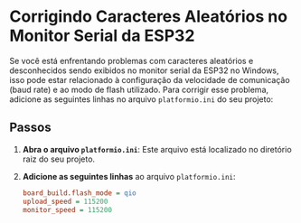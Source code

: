 # Corrigindo Caracteres Aleatórios no Monitor Serial da ESP32

Se você está enfrentando problemas com caracteres aleatórios e desconhecidos sendo exibidos no monitor serial da ESP32 no Windows, isso pode estar relacionado à configuração da velocidade de comunicação (baud rate) e ao modo de flash utilizado. Para corrigir esse problema, adicione as seguintes linhas no arquivo `platformio.ini` do seu projeto:

## Passos

1. **Abra o arquivo `platformio.ini`**: Este arquivo está localizado no diretório raiz do seu projeto.

2. **Adicione as seguintes linhas** ao arquivo `platformio.ini`:

   ```ini
   board_build.flash_mode = qio
   upload_speed = 115200
   monitor_speed = 115200
